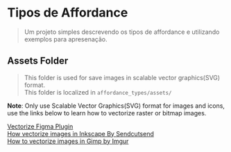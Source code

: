 # Tipos de Affordance

> Um projeto simples descrevendo os tipos de affordance e utilizando exemplos para apresenação.


## Assets Folder

> This folder is used for save images in scalable vector graphics(SVG) format.  
> This folder is localized in `affordance_types/assets/`

**Note**: Only use Scalable Vector Graphics(SVG) format for images and icons,  
use the links below to learn how to vectorize raster or bitmap images.

[Vectorize Figma Plugin](https://www.figma.com/community/plugin/1085676099704803176/vectorize)  
[How vectorize images in Inkscape By Sendcutsend](https://sendcutsend.com/blog/converting-to-vector-in-inkscape/)  
[How to vectorize images in Gimp by Imgur](https://imgur.com/gallery/xL0Ba)
